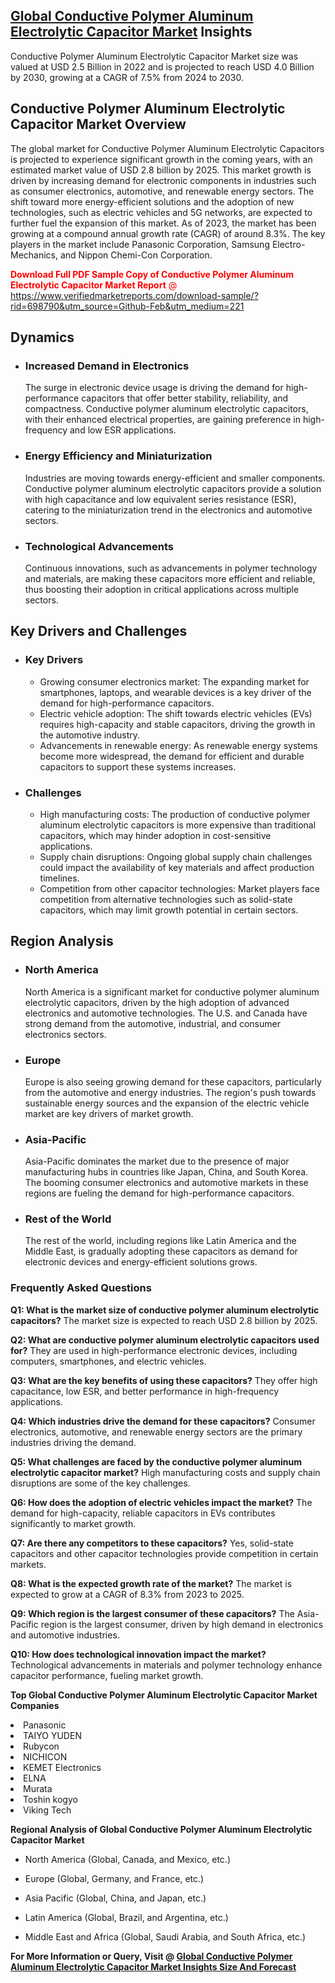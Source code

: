 <h2><a href="https://www.verifiedmarketreports.com/download-sample/?rid=698790&amp;utm_source=Github&amp;utm_medium=221" target="_blank">Global Conductive Polymer Aluminum Electrolytic Capacitor Market</a> Insights</h2><p>Conductive Polymer Aluminum Electrolytic Capacitor Market size was valued at USD 2.5 Billion in 2022 and is projected to reach USD 4.0 Billion by 2030, growing at a CAGR of 7.5% from 2024 to 2030.</p><p> <h2>Conductive Polymer Aluminum Electrolytic Capacitor Market Overview</h2> <p>The global market for Conductive Polymer Aluminum Electrolytic Capacitors is projected to experience significant growth in the coming years, with an estimated market value of USD 2.8 billion by 2025. This market growth is driven by increasing demand for electronic components in industries such as consumer electronics, automotive, and renewable energy sectors. The shift toward more energy-efficient solutions and the adoption of new technologies, such as electric vehicles and 5G networks, are expected to further fuel the expansion of this market. As of 2023, the market has been growing at a compound annual growth rate (CAGR) of around 8.3%. The key players in the market include Panasonic Corporation, Samsung Electro-Mechanics, and Nippon Chemi-Con Corporation.</p> <p><p><span class=""><span style="color: #ff0000;"><strong>Download Full PDF Sample Copy of Conductive Polymer Aluminum Electrolytic Capacitor Market Report</strong> @ </span><a href="https://www.verifiedmarketreports.com/download-sample/?rid=698790&amp;utm_source=Github-Feb&amp;utm_medium=221" target="_blank">https://www.verifiedmarketreports.com/download-sample/?rid=698790&amp;utm_source=Github-Feb&amp;utm_medium=221</a></span></p></p> <h2>Dynamics</h2> <ul> <li><h3>Increased Demand in Electronics</h3> The surge in electronic device usage is driving the demand for high-performance capacitors that offer better stability, reliability, and compactness. Conductive polymer aluminum electrolytic capacitors, with their enhanced electrical properties, are gaining preference in high-frequency and low ESR applications.</li> <li><h3>Energy Efficiency and Miniaturization</h3> Industries are moving towards energy-efficient and smaller components. Conductive polymer aluminum electrolytic capacitors provide a solution with high capacitance and low equivalent series resistance (ESR), catering to the miniaturization trend in the electronics and automotive sectors.</li> <li><h3>Technological Advancements</h3> Continuous innovations, such as advancements in polymer technology and materials, are making these capacitors more efficient and reliable, thus boosting their adoption in critical applications across multiple sectors.</li> </ul> <h2>Key Drivers and Challenges</h2> <ul> <li><h3>Key Drivers</h3> <ul> <li>Growing consumer electronics market: The expanding market for smartphones, laptops, and wearable devices is a key driver of the demand for high-performance capacitors.</li> <li>Electric vehicle adoption: The shift towards electric vehicles (EVs) requires high-capacity and stable capacitors, driving the growth in the automotive industry.</li> <li>Advancements in renewable energy: As renewable energy systems become more widespread, the demand for efficient and durable capacitors to support these systems increases.</li> </ul> </li> <li><h3>Challenges</h3> <ul> <li>High manufacturing costs: The production of conductive polymer aluminum electrolytic capacitors is more expensive than traditional capacitors, which may hinder adoption in cost-sensitive applications.</li> <li>Supply chain disruptions: Ongoing global supply chain challenges could impact the availability of key materials and affect production timelines.</li> <li>Competition from other capacitor technologies: Market players face competition from alternative technologies such as solid-state capacitors, which may limit growth potential in certain sectors.</li> </ul> </li> </ul> <h2>Region Analysis</h2> <ul> <li><h3>North America</h3> North America is a significant market for conductive polymer aluminum electrolytic capacitors, driven by the high adoption of advanced electronics and automotive technologies. The U.S. and Canada have strong demand from the automotive, industrial, and consumer electronics sectors.</li> <li><h3>Europe</h3> Europe is also seeing growing demand for these capacitors, particularly from the automotive and energy industries. The region's push towards sustainable energy sources and the expansion of the electric vehicle market are key drivers of market growth.</li> <li><h3>Asia-Pacific</h3> Asia-Pacific dominates the market due to the presence of major manufacturing hubs in countries like Japan, China, and South Korea. The booming consumer electronics and automotive markets in these regions are fueling the demand for high-performance capacitors.</li> <li><h3>Rest of the World</h3> The rest of the world, including regions like Latin America and the Middle East, is gradually adopting these capacitors as demand for electronic devices and energy-efficient solutions grows.</li> </ul> <h3>Frequently Asked Questions</h3> <p><strong>Q1: What is the market size of conductive polymer aluminum electrolytic capacitors?</strong> The market size is expected to reach USD 2.8 billion by 2025.</p> <p><strong>Q2: What are conductive polymer aluminum electrolytic capacitors used for?</strong> They are used in high-performance electronic devices, including computers, smartphones, and electric vehicles.</p> <p><strong>Q3: What are the key benefits of using these capacitors?</strong> They offer high capacitance, low ESR, and better performance in high-frequency applications.</p> <p><strong>Q4: Which industries drive the demand for these capacitors?</strong> Consumer electronics, automotive, and renewable energy sectors are the primary industries driving the demand.</p> <p><strong>Q5: What challenges are faced by the conductive polymer aluminum electrolytic capacitor market?</strong> High manufacturing costs and supply chain disruptions are some of the key challenges.</p> <p><strong>Q6: How does the adoption of electric vehicles impact the market?</strong> The demand for high-capacity, reliable capacitors in EVs contributes significantly to market growth.</p> <p><strong>Q7: Are there any competitors to these capacitors?</strong> Yes, solid-state capacitors and other capacitor technologies provide competition in certain markets.</p> <p><strong>Q8: What is the expected growth rate of the market?</strong> The market is expected to grow at a CAGR of 8.3% from 2023 to 2025.</p> <p><strong>Q9: Which region is the largest consumer of these capacitors?</strong> The Asia-Pacific region is the largest consumer, driven by high demand in electronics and automotive industries.</p> <p><strong>Q10: How does technological innovation impact the market?</strong> Technological advancements in materials and polymer technology enhance capacitor performance, fueling market growth.</p> </p><p><strong>Top Global Conductive Polymer Aluminum Electrolytic Capacitor Market Companies</strong></p><div data-test-id=""><p><li>Panasonic</li><li> TAIYO YUDEN</li><li> Rubycon</li><li> NICHICON</li><li> KEMET Electronics</li><li> ELNA</li><li> Murata</li><li> Toshin kogyo</li><li> Viking Tech</li></p><div><strong>Regional Analysis of&nbsp;Global Conductive Polymer Aluminum Electrolytic Capacitor Market</strong></div><ul><li dir="ltr"><p dir="ltr">North America&nbsp;(Global, Canada, and Mexico, etc.)</p></li><li dir="ltr"><p dir="ltr">Europe (Global, Germany, and France, etc.)</p></li><li dir="ltr"><p dir="ltr">Asia Pacific&nbsp;(Global, China, and Japan, etc.)</p></li><li dir="ltr"><p dir="ltr">Latin America&nbsp;(Global, Brazil, and Argentina, etc.)</p></li><li dir="ltr">Middle East and Africa&nbsp;(Global, Saudi Arabia, and South Africa, etc.)</li></ul><p><strong>For More Information or Query, Visit @&nbsp;</strong><strong><a href="https://www.verifiedmarketreports.com/product/conductive-polymer-aluminum-electrolytic-capacitor-market/?utm_source=Github&amp;utm_medium=221" target="_blank">Global Conductive Polymer Aluminum Electrolytic Capacitor Market Insights Size And Forecast</a></strong></p></div>
